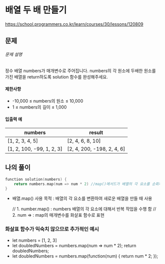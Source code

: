 # 배열 두 배 만들기

https://school.programmers.co.kr/learn/courses/30/lessons/120809

## 문제

###### 문제 설명

정수 배열 numbers가 매개변수로 주어집니다. numbers의 각 원소에 두배한 원소를 가진 배열을 return하도록 solution 함수를 완성해주세요.

#### 제한사항

- -10,000 ≤ numbers의 원소 ≤ 10,000
- 1 ≤ numbers의 길이 ≤ 1,000

#### 입출력 예

| numbers                   | result                     |
| ------------------------- | -------------------------- |
| [1, 2, 3, 4, 5]           | [2, 4, 6, 8, 10]           |
| [1, 2, 100, -99, 1, 2, 3] | [2, 4, 200, -198, 2, 4, 6] |

## 나의 풀이

```swift
function solution(numbers) {
    return numbers.map(num => num * 2) //map()메서드가 배열의 각 요소를 순회하면서(반복작업 수행 -> for문을 대체함), 각 요소를 num 매개변수에 자동으로 할당해줌
}
```

- 배열.map() 사용 목적 : 배열의 각 요소를 변환하여 새로운 배열을 만들 때 사용

  // 1. number.map() : numbers 배열의 각 요소에 대해서 반복 작업을 수행 함
  // 2. num => : map의 매개변수를 화살표 함수로 표현

### 화살표 함수가 익숙치 않으므로 추가적인 예시

- let numbers = [1, 2, 3]
- let doubledNumbers = numbers.map(num => num \* 2); return doubledNumbers;
- let doubledNumbers = numbers.map(function(num) {
  return num \* 2;
  });
